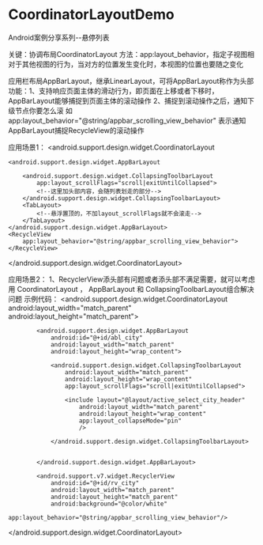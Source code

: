 # CoordinatorLayoutDemo
Android案例分享系列--悬停列表

关键：协调布局CoordinatorLayout
方法：app:layout_behavior，指定子视图相对于其他视图的行为，当对方的位置发生变化时，本视图的位置也要随之变化

应用栏布局AppBarLayout，继承LinearLayout，可将AppBarLayout称作为头部
功能：1、支持响应页面主体的滑动行为，即页面在上移或者下移时，AppBarLayout能够捕捉到页面主体的滚动操作
2、捕捉到滚动操作之后，通知下级节点你要怎么滚
如app:layout_behavior="@string/appbar_scrolling_view_behavior" 表示通知AppBarLayout捕捉RecycleView的滚动操作

应用场景1：
<android.support.design.widget.CoordinatorLayout

	<android.support.design.widget.AppBarLayout
                             
		<android.support.design.widget.CollapsingToolbarLayout
			app:layout_scrollFlags="scroll|exitUntilCollapsed">
			<!--这里加头部内容，会随列表划走的部分-->
		</android.support.design.widget.CollapsingToolbarLayout>
		<TabLayout>
			<!--悬浮置顶的，不加layout_scrollFlags就不会滚走-->
		</TabLayout>
	</android.support.design.widget.AppBarLayout>
	<RecycleView
		app:layout_behavior="@string/appbar_scrolling_view_behavior">
	</RecycleView>
</android.support.design.widget.CoordinatorLayout>

应用场景2：
1、RecyclerView添头部有问题或者添头部不满足需要，就可以考虑用  CoordinatorLayout ， AppBarLayout 和 CollapsingToolbarLayout组合解决问题
示例代码：
<android.support.design.widget.CoordinatorLayout
            android:layout_width="match_parent"
            android:layout_height="match_parent">

            <android.support.design.widget.AppBarLayout
                android:id="@+id/abl_city"
                android:layout_width="match_parent"
                android:layout_height="wrap_content">

                <android.support.design.widget.CollapsingToolbarLayout
                    android:layout_width="match_parent"
                    android:layout_height="wrap_content"
                    app:layout_scrollFlags="scroll|exitUntilCollapsed">

                    <include layout="@layout/active_select_city_header"
                        android:layout_width="match_parent"
                        android:layout_height="wrap_content"
                        app:layout_collapseMode="pin"
                        />

                </android.support.design.widget.CollapsingToolbarLayout>


            </android.support.design.widget.AppBarLayout>

            <android.support.v7.widget.RecyclerView
                android:id="@+id/rv_city"
                android:layout_width="match_parent"
                android:layout_height="match_parent"
                android:background="@color/white"
                app:layout_behavior="@string/appbar_scrolling_view_behavior"/>
</android.support.design.widget.CoordinatorLayout>
